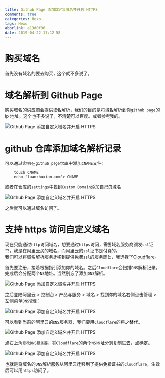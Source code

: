 ```yaml
---
title: Github Page 添加自定义域名并开启 HTTPS
comments: true
categories: Hexo
tags: Hexo
abbrlink: a13d0f96
date: 2019-04-22 17:12:58
---
```


# 购买域名
首先没有域名的要去购买，这个就不多说了。

# 域名解析到 Github Page
购买域名的供应商会提供域名解析，我们的目的是将域名解析到你`github page`的 ip 地址。这个也不多说了，不清楚可以百度。或者参考我的。

![Github Page 添加自定义域名并开启 HTTPS](http://cdn.luanzhuxian.com/blog/hexo-custom-domain/1.png)

# github 仓库添加域名解析记录
可以通过命令在`github page`仓库中添加`CNAME`文件:
```
    touch CNAME
    echo 'luanzhuxian.com'> CNAME
```
或者在仓库的`settings`中找到`Custom Domain`添加自己的域名

![Github Page 添加自定义域名并开启 HTTPS](http://cdn.luanzhuxian.com/blog/hexo-custom-domain/2.png)

之后就可以通过域名访问了。

# 支持 https 访问自定义域名
现在只能通过`http`访问域名，想要通过`https`访问，需要域名服务商颁发`ssl`证书，我是在阿里云买的域名，而阿里云的`ssl`证书是付费的。  
我们可以将域名解析服务迁移到提供免费`ssl`的服务商处，我选择了[Cloudflare](https://www.cloudflare.com/)。  

首先要注册，接着根据指引添加你的域名。之后`Cloudflare`会扫描`DNS`解析记录。完成后会分配两个`NS`地址。当然别忘了添加`DNS`解析。   

![Github Page 添加自定义域名并开启 HTTPS](http://cdn.luanzhuxian.com/blog/hexo-custom-domain/3.png)

之后登陆阿里云 > 控制台 > 产品与服务 > 域名 > 找到你的域名右侧点击管理 > 左侧菜单`DNS管理`：

![Github Page 添加自定义域名并开启 HTTPS](http://cdn.luanzhuxian.com/blog/hexo-custom-domain/4.png)

可以看到当前的阿里云的`DNS`服务器，我们要用`Cloudflare`的将之替代。

![Github Page 添加自定义域名并开启 HTTPS](http://cdn.luanzhuxian.com/blog/hexo-custom-domain/5.png)

点右上角`修改DNS服务器`，将`Cloudflare`的两个`NS`地址分别复制进去，点确定。

![Github Page 添加自定义域名并开启 HTTPS](http://cdn.luanzhuxian.com/blog/hexo-custom-domain/6.png)

也就是将域名的`DNS`解析服务从阿里云迁移到了提供免费证书的`Cloudflare`，生效后可以用`https`访问了。